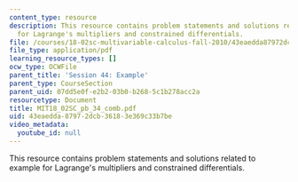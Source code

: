 ```yaml
---
content_type: resource
description: This resource contains problem statements and solutions related to example
  for Lagrange's multipliers and constrained differentials.
file: /courses/18-02sc-multivariable-calculus-fall-2010/43eaedda87972dcb36183e369c33b7be_MIT18_02SC_pb_34_comb.pdf
file_type: application/pdf
learning_resource_types: []
ocw_type: OCWFile
parent_title: 'Session 44: Example'
parent_type: CourseSection
parent_uid: 07dd5e0f-e2b2-03b0-b268-5c1b278acc2a
resourcetype: Document
title: MIT18_02SC_pb_34_comb.pdf
uid: 43eaedda-8797-2dcb-3618-3e369c33b7be
video_metadata:
  youtube_id: null
---
```

This resource contains problem statements and solutions related to example for Lagrange's multipliers and constrained differentials.

